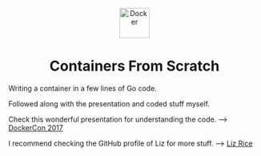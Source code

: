 <p align="center">
  <a href="https://www.docker.com/">
    <img alt="Docker" src="https://www.docker.com/sites/default/files/d8/2019-07/Moby-logo.png" width="60" />
  </a>
</p>

<h1 align="center">
  Containers From Scratch 
</h1>
Writing a container in a few lines of Go code.

Followed along with the presentation and coded stuff myself.

Check this wonderful presentation for understanding the code. --> [DockerCon 2017](https://youtu.be/MHv6cWjvQjM)

I recommend checking the GitHub profile of Liz for more stuff. --> [Liz Rice](https://github.com/lizrice)